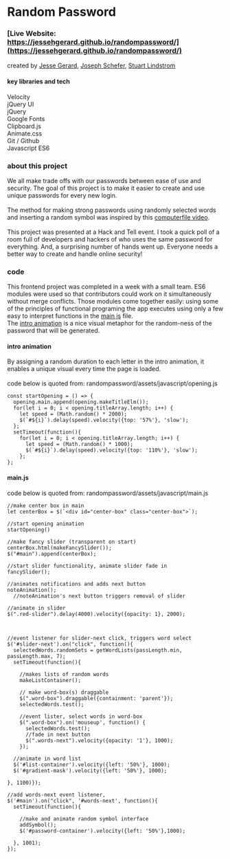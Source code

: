 # Random Password

### [Live Website: https://jessehgerard.github.io/randompassword/](https://jessehgerard.github.io/randompassword/)

created by [Jesse Gerard](http://jessegerard.com/), [Joseph Schefer](https://github.com/jes3rk), [Stuart Lindstrom](https://github.com/the-realest-stu)

#### key libraries and tech <br>

Velocity <br>
jQuery UI <br>
jQuery <br>
Google Fonts <br>
Clipboard.js <br>
Animate.css <br>
Git / Github <br>
Javascript ES6 <br>

### about this project
We all make trade offs with our passwords between ease of use and security. The goal of this project is to make it easier to create and use unique passwords for every new login.
<br><br>
The method for making strong passwords using randomly selected words and inserting a random symbol was inspired by this [computerfile video](https://www.youtube.com/watch?v=3NjQ9b3pgIg).
<br><br>
This project was presented at a Hack and Tell event. I took a quick poll of a room full of developers and hackers of who uses the same password for everything. And, a surprising number of hands went up. Everyone needs a better way to create and handle online security!

### code
This frontend project was completed in a week with a small team. ES6 modules were used so that contributors could work on it simultaneously without merge conflicts. Those modules come together easily: using some of the principles of functional programing the app executes using only a few easy to interpret functions in the [main js](#main.js) file.
<br>
The [intro animation](#intro-animation) is a nice visual metaphor for the random-ness of the password that will be generated.

#### intro animation
By assigning a random duration to each letter in the intro animation, it enables a unique visual every time the page is loaded.
<br><br>
code below is quoted from: randompassword/assets/javascript/opening.js

```
const startOpening = () => {
  opening.main.append(opening.makeTitleElm());
  for(let i = 0; i < opening.titleArray.length; i++) {
    let speed = (Math.random() * 2000);
    $(`#${i}`).delay(speed).velocity({top: '57%'}, 'slow');
  };
  setTimeout(function(){
    for(let i = 0; i < opening.titleArray.length; i++) {
      let speed = (Math.random() * 1000);
      $(`#${i}`).delay(speed).velocity({top: '110%'}, 'slow');
    };
};
```

#### main.js
code below is quoted from: randompassword/assets/javascript/main.js
```
//make center box in main
let centerBox = $(`<div id="center-box" class="center-box">`);

//start opening animation
startOpening()

//make fancy slider (transparent on start)
centerBox.html(makeFancySlider());
$("#main").append(centerBox);

//start slider functionality, animate slider fade in
fancySlider();

//animates notifications and adds next button
noteAnimation();
  //noteAnimation's next button triggers removal of slider

//animate in slider
$(".red-slider").delay(4000).velocity({opacity: 1}, 2000);



//event listener for slider-next click, triggers word select
$('#slider-next').on("click", function(){
  selectedWords.randomSets = getWordLists(passLength.min, passLength.max, 7);
  setTimeout(function(){

    //makes lists of random words
    makeListContainer();

    // make word-box(s) draggable
    $(".word-box").draggable({containment: 'parent'});
    selectedWords.test();

    //event lister, select words in word-box
    $(".word-box").on('mouseup', function() {
      selectedWords.test();
      //fade in next button
      $(".words-next").velocity({opacity: '1'}, 1000);
    });

  //animate in word list
  $('#list-container').velocity({left: '50%'}, 1000);
  $('#gradient-mask').velocity({left: '50%'}, 1000);

}, 1100)});

//add words-next event listener,
$('#main').on("click", '#words-next', function(){
  setTimeout(function(){

    //make and animate random symbol interface
    addSymbol();
    $('#password-container').velocity({left: '50%'},1000);

  }, 1001);
});
```
